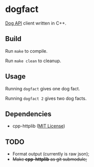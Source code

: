 # dogfact
[Dog API](https://kinduff.github.io/dog-api/) client written in C++.

## Build
Run `make` to compile.

Run `make clean` to cleanup.

## Usage
Running `dogfact` gives one dog fact.

Running `dogfact 2` gives two dog facts.

## Dependencies
- cpp-httplib ([MIT License](https://github.com/yhirose/cpp-httplib/blob/master/LICENSE))

## TODO
- Format output (currently is raw json);
- ~~Make **cpp-httplib** as git submodule;~~
